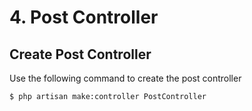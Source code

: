 # 4. Post Controller

## Create Post Controller

Use the following command to create the post controller

```bash
$ php artisan make:controller PostController
```
